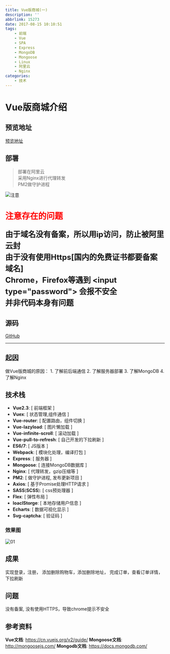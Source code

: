 ```yaml
---
title: Vue版商城(一)
description: ''
abbrlink: 15273
date: 2017-08-15 10:10:51
tags: 
    - 前端
    - Vue
    - SPA
    - Express
    - MongoDB
    - Mongoose
    - Linux
    - 阿里云
    - Nginx
categories:
    - 技术
---
```




# Vue版商城介绍


## 预览地址

[预览地址](http://39.108.141.131/vueshop/#/)


## 部署

> 部署在阿里云  
> 采用Nginx进行代理转发  
> PM2做守护进程



![注意](http://ldqblog.me/Vue-shop/static/font/%E6%B3%A8%E6%84%8F.svg)

<h2 style="font-size: 26px; color: red;">注意存在的问题</h2>
<p style="font-size: 24px; line-height: 1.5; font-weight: bold;"> 
    由于域名没有备案，所以用ip访问，防止被阿里云封<br>
    由于没有使用Https[国内的免费证书都要备案域名]<br>  
    Chrome，Firefox等遇到 &lt;input type="password"&gt; 会报不安全<br>  
    并非代码本身有问题<br>  
</p>



## 源码
[GitHub](https://github.com/LDQ-first/Vue-shop)

---

## 起因


做Vue版商城的原因：
    1. 了解前后端通信
    2. 了解服务器部署
    3. 了解MongoDB
    4. 了解Nginx






## 技术栈
* **Vue2.3**: [ 前端框架 ]
* **Vuex**: [ 状态管理,组件通信 ] 
* **Vue-router**: [ 配置路由，组件切换 ]
* **Vue-lazyload**: [ 图片懒加载 ]
* **Vue-infinite-scroll**: [ 滚动加载 ]
* **Vue-pull-to-refresh**: [ 自己开发的下拉刷新 ]
* **ES6/7**: [ JS版本 ]
* **Webpack**: [ 模块化处理，编译打包 ]
* **Express**: [ 服务器 ]
* **Mongoose**: [ 连接MongoDB数据库 ]
* **Nginx**: [ 代理转发，gzip压缩等 ]
* **PM2**: [ 做守护进程, 发布更新项目 ]
* **Axios**: [ 基于Promise处理HTTP请求 ]
* **SASS**(**SCSS**): [ css预处理器 ]
* **Flex**: [ 弹性布局 ]
* **loaclStorge**: [ 本地存储用户信息 ]
* **Echarts**: [ 数据可视化显示 ]
* **Svg-captcha**: [ 验证码 ]



### 效果图

![01](http://ldqblog.me/Vue-shop/img/VShop/01.jpg) 



## 成果

实现登录，注册，
添加删除购物车，添加删除地址，
完成订单，查看订单详情， 
下拉刷新



## 问题



没有备案, 没有使用HTTPS，导致chrome提示不安全




## 参考资料


**Vue文档**: https://cn.vuejs.org/v2/guide/
**Mongoose文档**: http://mongoosejs.com/
**Mongodb文档**: https://docs.mongodb.com/



